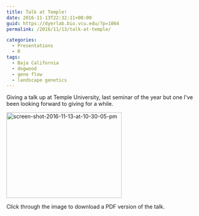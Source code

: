 ```yaml
---
title: Talk at Temple!
date: 2016-11-13T22:32:11+00:00
guid: https://dyerlab.bio.vcu.edu/?p=1064
permalink: /2016/11/13/talk-at-temple/

categories:
  - Presentations
  - R
tags:
  - Baja California
  - dogwood
  - gene flow
  - landscape genetics
---
```

Giving a talk up at Temple University, last seminar of the year but one I've been looking forward to giving for a while.

<!--more-->

  
[<img class="aligncenter size-medium wp-image-1065" src="http://dyerlab.bio.vcu.edu/wp-content/uploads/sites/4831/2016/11/Screen-Shot-2016-11-13-at-10.30.05-PM-300x224.png" alt="screen-shot-2016-11-13-at-10-30-05-pm" width="300" height="224" srcset="http://localhost/wordpress/wp-content/uploads/2016/11/Screen-Shot-2016-11-13-at-10.30.05-PM-300x224.png 300w, http://localhost/wordpress/wp-content/uploads/2016/11/Screen-Shot-2016-11-13-at-10.30.05-PM-768x573.png 768w, http://localhost/wordpress/wp-content/uploads/2016/11/Screen-Shot-2016-11-13-at-10.30.05-PM-1024x763.png 1024w, http://localhost/wordpress/wp-content/uploads/2016/11/Screen-Shot-2016-11-13-at-10.30.05-PM.png 1430w" sizes="(max-width: 300px) 100vw, 300px" />](https://drive.google.com/file/d/0B0T81CzLjtfPbVlYTFVGVzVKUWc/view?usp=sharing)

Click through the image to download a PDF version of the talk.